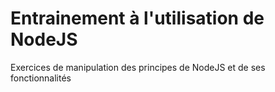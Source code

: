 # Entrainement à l'utilisation de NodeJS

Exercices de manipulation des principes de NodeJS et de ses fonctionnalités
